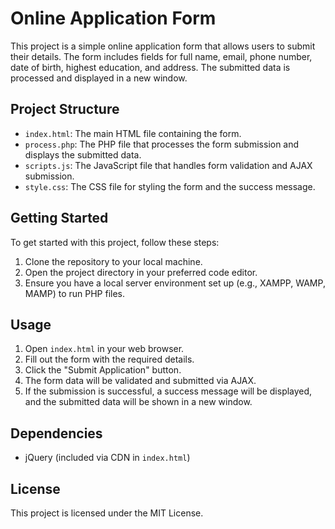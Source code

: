 # Online Application Form

This project is a simple online application form that allows users to submit their details. The form includes fields for full name, email, phone number, date of birth, highest education, and address. The submitted data is processed and displayed in a new window.

## Project Structure

- `index.html`: The main HTML file containing the form.
- `process.php`: The PHP file that processes the form submission and displays the submitted data.
- `scripts.js`: The JavaScript file that handles form validation and AJAX submission.
- `style.css`: The CSS file for styling the form and the success message.

## Getting Started

To get started with this project, follow these steps:

1. Clone the repository to your local machine.
2. Open the project directory in your preferred code editor.
3. Ensure you have a local server environment set up (e.g., XAMPP, WAMP, MAMP) to run PHP files.

## Usage

1. Open `index.html` in your web browser.
2. Fill out the form with the required details.
3. Click the "Submit Application" button.
4. The form data will be validated and submitted via AJAX.
5. If the submission is successful, a success message will be displayed, and the submitted data will be shown in a new window.

## Dependencies

- jQuery (included via CDN in `index.html`)

## License

This project is licensed under the MIT License.
